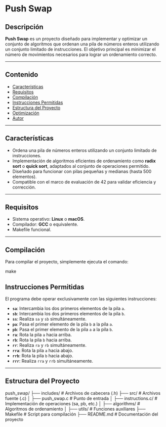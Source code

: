 # Push Swap

## Descripción

**Push Swap** es un proyecto diseñado para implementar y optimizar un conjunto de algoritmos que ordenan una pila de números enteros utilizando un conjunto limitado de instrucciones. El objetivo principal es minimizar el número de movimientos necesarios para lograr un ordenamiento correcto.


---

## Contenido

- [Características](#características)
- [Requisitos](#requisitos)
- [Compilación](#compilación)
- [Instrucciones Permitidas](#instrucciones-permitidas)
- [Estructura del Proyecto](#estructura-del-proyecto)
- [Optimización](#optimización)
- [Autor](#autor)

---

## Características

- Ordena una pila de números enteros utilizando un conjunto limitado de instrucciones.
- Implementación de algoritmos eficientes de ordenamiento como **radix sort** o **quick sort**, adaptados al conjunto de operaciones permitido.
- Diseñado para funcionar con pilas pequeñas y medianas (hasta 500 elementos).
- Compatible con el marco de evaluación de 42 para validar eficiencia y corrección.

---

## Requisitos

- Sistema operativo: **Linux** o **macOS**.
- Compilador: **GCC** o equivalente.
- Makefile funcional.

---

## Compilación

Para compilar el proyecto, simplemente ejecuta el comando:

make

## Instrucciones Permitidas

El programa debe operar exclusivamente con las siguientes instrucciones:

- **`sa`**: Intercambia los dos primeros elementos de la pila `a`.
- **`sb`**: Intercambia los dos primeros elementos de la pila `b`.
- **`ss`**: Realiza `sa` y `sb` simultáneamente.
- **`pa`**: Pasa el primer elemento de la pila `b` a la pila `a`.
- **`pb`**: Pasa el primer elemento de la pila `a` a la pila `b`.
- **`ra`**: Rota la pila `a` hacia arriba.
- **`rb`**: Rota la pila `b` hacia arriba.
- **`rr`**: Realiza `ra` y `rb` simultáneamente.
- **`rra`**: Rota la pila `a` hacia abajo.
- **`rrb`**: Rota la pila `b` hacia abajo.
- **`rrr`**: Realiza `rra` y `rrb` simultáneamente.

---

## Estructura del Proyecto

push_swap/
├── includes/            # Archivos de cabecera (.h)
├── src/                 # Archivos fuente (.c)
│   ├── push_swap.c      # Punto de entrada
│   ├── instructions.c/  # Implementación de operaciones (sa, pb, etc.)
│   ├── algorithms/      # Algoritmos de ordenamiento
│   ├── utils/           # Funciones auxiliares
├── Makefile             # Script para compilación
├── README.md            # Documentación del proyecto
